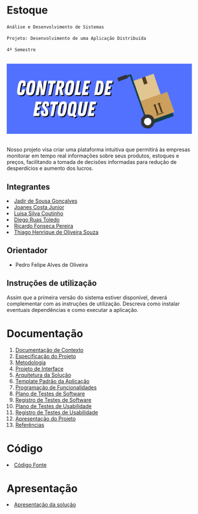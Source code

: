 # Estoque

`Análise e Desenvolvimento de Sistemas`

`Projeto: Desenvolvimento de uma Aplicação Distribuída`

`4º Semestre`

<br>
<div align="center"><img src="https://github.com/ICEI-PUC-Minas-PMV-ADS/pmv-ads-2024-1-e4-proj-infra-t4-pmv-ads-2024-1-e4-proj-infra-t4-estoque/blob/72dabda8569473c375b352e2391f10f16b39a7e9/docs/img/ControleDeEstoqueLogo.jpg"></div>
<br>

Nosso projeto visa criar uma plataforma intuitiva que permitirá às empresas monitorar em tempo real informações sobre seus produtos, estoques e preços, facilitando a tomada de decisões informadas para redução de desperdícios e aumento dos lucros. 

## Integrantes

<li><a href="https://github.com/jadirsousa"> Jadir de Sousa Gonçalves</a></li>
<li><a href="https://github.com/jcjunior25"> Joanes Costa Junior</a></li>
<li><a href="https://github.com/luisacoutinho06"> Luisa Silva Coutinho</a></li>
<li><a href="https://github.com/DiegoRuTl"> Diego Ruas Toledo</a></li>
<li><a href="https://github.com/ricardofpe"> Ricardo Fonseca Pereira</a></li>
<li><a href="https://github.com/ThiagoOliveiraQ">Thiago Henrique de Oliveira Souza</a></li>

## Orientador

* Pedro Felipe Alves de Oliveira

## Instruções de utilização

Assim que a primeira versão do sistema estiver disponível, deverá complementar com as instruções de utilização. Descreva como instalar eventuais dependências e como executar a aplicação.

# Documentação

<ol>
<li><a href="docs/01-Documentação de Contexto.md"> Documentação de Contexto</a></li>
<li><a href="docs/02-Especificação do Projeto.md"> Especificação do Projeto</a></li>
<li><a href="docs/03-Metodologia.md"> Metodologia</a></li>
<li><a href="docs/04-Projeto de Interface.md"> Projeto de Interface</a></li>
<li><a href="docs/05-Arquitetura da Solução.md"> Arquitetura da Solução</a></li>
<li><a href="docs/06-Template Padrão da Aplicação.md"> Template Padrão da Aplicação</a></li>
<li><a href="docs/07-Programação de Funcionalidades.md"> Programação de Funcionalidades</a></li>
<li><a href="docs/08-Plano de Testes de Software.md"> Plano de Testes de Software</a></li>
<li><a href="docs/09-Registro de Testes de Software.md"> Registro de Testes de Software</a></li>
<li><a href="docs/10-Plano de Testes de Usabilidade.md"> Plano de Testes de Usabilidade</a></li>
<li><a href="docs/11-Registro de Testes de Usabilidade.md"> Registro de Testes de Usabilidade</a></li>
<li><a href="docs/12-Apresentação do Projeto.md"> Apresentação do Projeto</a></li>
<li><a href="docs/13-Referências.md"> Referências</a></li>
</ol>

# Código

<li><a href="src/README.md"> Código Fonte</a></li>

# Apresentação

<li><a href="presentation/README.md"> Apresentação da solução</a></li>
